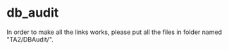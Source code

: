 # db_audit

In order to make all the links works, please put all the files in folder named "TA2/DBAudit/".
